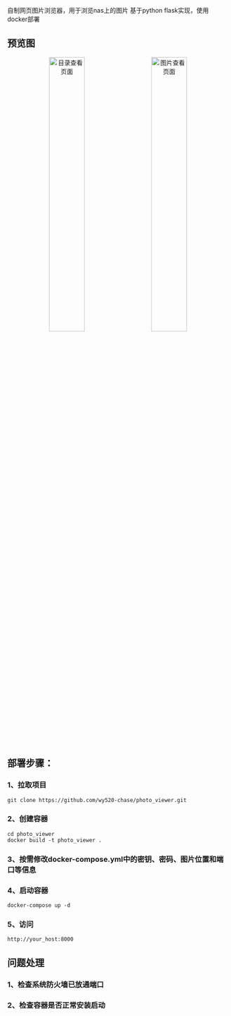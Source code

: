 自制网页图片浏览器，用于浏览nas上的图片 基于python flask实现，使用docker部署

## 预览图

<p align="center">
  <img src="https://github.com/user-attachments/assets/85c17de3-164b-48d6-9ac7-fb75e9db4565" alt="目录查看页面" width="40%">
  &nbsp;&nbsp;&nbsp;&nbsp;&nbsp;&nbsp;
  <img src="https://github.com/user-attachments/assets/e603cb9f-ca05-4fcf-b524-dcb4011fcfad" alt="图片查看页面" width="40%">
</p>

## 部署步骤：
### 1、拉取项目

`git clone https://github.com/wy520-chase/photo_viewer.git`

### 2、创建容器

```
cd photo_viewer
docker build -t photo_viewer .
```

### 3、按需修改docker-compose.yml中的密钥、密码、图片位置和端口等信息

### 4、启动容器

`docker-compose up -d`

### 5、访问

`http://your_host:8000`

## 问题处理
### 1、检查系统防火墙已放通端口
### 2、检查容器是否正常安装启动
